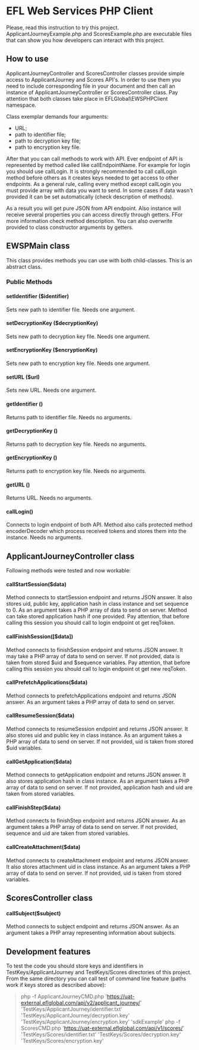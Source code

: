 # EFL Web Services PHP Client

Please, read this instruction to try this project.
ApplicantJourneyExample.php and ScoresExample.php are executable files that can show you how developers can interact with this project.

## How to use

ApplicantJourneyController and ScoresController classes provide simple access to ApplicantJourney and Scores API's.
In order to use them you need to include corresponding file in your document and then call an instance of ApplicantJourneyController or ScoresController class.
Pay attention that both classes take place in EFLGlobal\EWSPHPClient namespace.

Class exemplar demands four arguments:
+ URL;
+ path to identifier file;
+ path to decryption key file;
+ path to encryption key file.

After that you can call methods to work with API.
Ever endpoint of API is represented by method called like callEndpointName. For example for login you should use callLogin.
It is strongly recommended to call callLogin method before others as it creates keys needed to get access to other endpoints.
As a general rule, calling every method except callLogin you must provide array with data you want to send. In some cases if data wasn't provided it can be set automatically (check description of methods).

As a result you will get pure JSON from API endpoint. Also instance will receive several properties you can access directly through getters. FFor more information check method description.
You can also overwrite provided to class constructor arguments by getters.


## EWSPMain class 


This class provides methods you can use with both child-classes.
This is an abstract class.

### Public Methods


#### setIdentifier ($identifier)
Sets new path to identifier file. Needs one argument.


#### setDecryptionKey ($decryptionKey)
Sets new path to decryption key file. Needs one argument.

#### setEncryptionKey ($encryptionKey)
Sets new path to encryption key file. Needs one argument.

#### setURL ($url)
Sets new URL. Needs one argument.

#### getIdentifier ()
Returns path to identifier file. Needs no arguments.

#### getDecryptionKey ()
Returns path to decryption key file. Needs no arguments.

#### getEncryptionKey ()
Returns path to encryption key file. Needs no arguments.

#### getURL ()
Returns URL. Needs no arguments.

#### callLogin()
Connects to login endpoint of both API.
Method also calls protected method encoderDecoder which process received tokens and stores them into the instance.
Needs no arguments.


## ApplicantJourneyController class

Following methods were tested and now workable:

#### callStartSession($data)
Method connects to startSession endpoint and returns JSON answer. It also stores uid, public key, application hash in class instance and set sequence to 0.
As an argument takes a PHP array of data to send on server. Method can take stored application hash if one provided.
Pay attention, that before calling this session you should call to login endpoint ot get reqToken.

#### callFinishSession([$data])
Method connects to finishSession endpoint and returns JSON answer.
It may take a PHP array of data to send on server. If not provided, data is taken from stored $uid and $sequence variables.
Pay attention, that before calling this session you should call to login endpoint ot get new reqToken.

#### callPrefetchApplications($data)
Method connects to prefetchApplications endpoint and returns JSON answer.
As an argument takes a PHP array of data to send on server.

#### callResumeSession($data)
Method connects to resumeSession endpoint and returns JSON answer. It also stores uid and public key in class instance.
As an argument takes a PHP array of data to send on server. If not provided, uid is taken from stored $uid variables.

#### callGetApplication($data)
Method connects to getApplication endpoint and returns JSON answer. It also stores application hash in class instance.
As an argument takes a PHP array of data to send on server. If not provided, application hash and uid are taken from stored variables.

#### callFinishStep($data)
Method connects to finishStep endpoint and returns JSON answer.
As an argument takes a PHP array of data to send on server. If not provided, sequence and uid are taken from stored variables.

#### callCreateAttachment($data)
Method connects to createAttachment endpoint and returns JSON answer. It also stores attachment uid in class instance.
As an argument takes a PHP array of data to send on server. If not provided, uid is taken from stored variables.


## ScoresController class

#### callSubject($subject)
Method connects to subject endpoint and returns JSON answer.
As an argument takes a PHP array representing information about subjects.


## Development features

To test the code you should store keys and identifiers in TestKeys/ApplicantJourney and TestKeys/Scores directories of this project.
From the same directory you can call test of command line feature (paths work if keys stored as described above):

> php -f ApplicantJourneyCMD.php 'https://uat-external.eflglobal.com/api/v2/applicant_journey/' 'TestKeys/ApplicantJourney/identifier.txt' 'TestKeys/ApplicantJourney/decryption.key' 'TestKeys/ApplicantJourney/encryption.key' 'sdkExample'
> php -f ScoresCMD.php 'https://uat-external.eflglobal.com/api/v1/scores/' 'TestKeys/Scores/identifier.txt' 'TestKeys/Scores/decryption.key' 'TestKeys/Scores/encryption.key'
